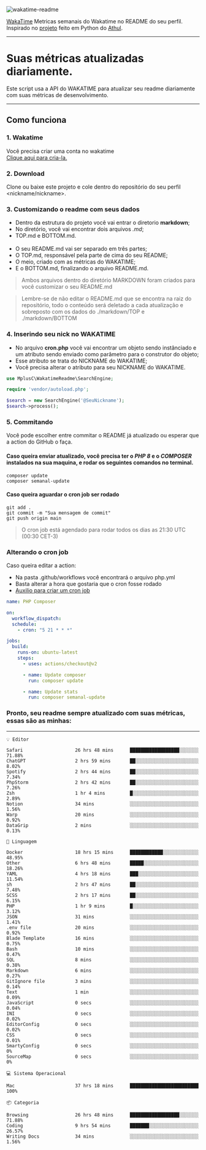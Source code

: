 ![wakatime-readme](https://socialify.git.ci/bymatheus/wakatime-readme/image?description=1&descriptionEditable=M%C3%A9tricas%20semanais%20do%20Wakatime%20no%20seu%20README%20de%20perfil.&font=KoHo&forks=1&language=1&owner=1&pattern=Signal&stargazers=1&theme=Dark)

[WakaTime](https://wakatime.com) Metricas semanais do Wakatime no README do seu perfil. <br>
Inspirado no [projeto](https://github.com/athul/waka-readme) feito em Python do [Athul](https://github.com/athul).
___

# Suas métricas atualizadas diariamente.
Este script usa a API do WAKATIME para atualizar seu readme diariamente com suas métricas de desenvolvimento.

___

## Como funciona

### 1. Wakatime
Você precisa criar uma conta no wakatime <br>
[Clique aqui para cria-la.](https://wakatime.com) 

### 2. Download
Clone ou baixe este projeto e cole dentro do repositório do seu perfil <nickname/nickname>.

### 3. Customizando o readme com seus dados
- Dentro da estrutura do projeto você vai entrar o diretorio **markdown**;  
- No diretório, você vai encontrar dois arquivos *.md*;
- TOP.md e BOTTOM.md.
<br><br>
- O seu README.md vai ser separado em três partes; 
- O TOP.md, responsável pela parte de cima do seu README;
- O meio, criado com as métricas do WAKATIME;
- E o BOTTOM.md, finalizando o arquivo README.md.<br>

> Ambos arquivos dentro do diretório MARKDOWN foram criados para você customizar o seu README.md

> Lembre-se de não editar o README.md que se encontra na raiz do repositório, todo o conteúdo será deletado a cada atualização e sobreposto com os dados do ./markdown/TOP e ./markdown/BOTTOM

### 4. Inserindo seu nick no WAKATIME
- No arquivo **cron.php** você vai encontrar um objeto sendo instânciado e um atributo sendo enviado como parâmetro para o construtor do objeto;
- Esse atributo se trata do NICKNAME do WAKATIME;
- Você precisa alterar o atributo para seu NICKNAME do WAKATIME.

```php
use MplusC\WakatimeReadme\SearchEngine;

require 'vendor/autoload.php';

$search = new SearchEngine('@SeuNickname');
$search->process();
```

### 5. Commitando
Você pode escolher entre commitar o README já atualizado ou esperar que a action do GitHub o faça. <br>

#### Caso queira enviar atualizado, você precisa ter o *PHP 8* e o *COMPOSER* instalados na sua maquina, e rodar os seguintes comandos no terminal.
```composer
composer update
composer semanal-update 
```

#### Caso queira aguardar o cron job ser rodado 
```git 
git add .
git commit -m "Sua mensagem de commit"
git push origin main
```

>O cron job está agendado para rodar todos os dias as 21:30 UTC (00:30 CET-3) 

### Alterando o cron job
Caso queira editar a action:

- Na pasta .github/workflows você encontrará o arquivo php.yml
- Basta alterar a hora que gostaria que o cron fosse rodado
- [Auxilio para criar um cron job](https://crontab.guru)

```yml
name: PHP Composer

on:
  workflow_dispatch:
  schedule:
    - cron: "5 21 * * *"

jobs:
  build:
    runs-on: ubuntu-latest
    steps:
      - uses: actions/checkout@v2

      - name: Update composer
        run: composer update

      - name: Update stats
        run: composer semanal-update
```

### Pronto, seu readme sempre atualizado com suas métricas, essas são as minhas:

___
```text
💡 Editor

Safari                   26 hrs 48 mins      ██████████████████░░░░░░░     71.88%
ChatGPT                  2 hrs 59 mins       ██░░░░░░░░░░░░░░░░░░░░░░░      8.02%
Spotify                  2 hrs 44 mins       ██░░░░░░░░░░░░░░░░░░░░░░░      7.34%
PhpStorm                 2 hrs 42 mins       ██░░░░░░░░░░░░░░░░░░░░░░░      7.26%
Zsh                      1 hr 4 mins         █░░░░░░░░░░░░░░░░░░░░░░░░      2.89%
Notion                   34 mins             ░░░░░░░░░░░░░░░░░░░░░░░░░      1.56%
Warp                     20 mins             ░░░░░░░░░░░░░░░░░░░░░░░░░      0.92%
DataGrip                 2 mins              ░░░░░░░░░░░░░░░░░░░░░░░░░      0.13%
```
```text
💬 Linguagem

Docker                   18 hrs 15 mins      ████████████░░░░░░░░░░░░░     48.95%
Other                    6 hrs 48 mins       █████░░░░░░░░░░░░░░░░░░░░     18.26%
YAML                     4 hrs 18 mins       ███░░░░░░░░░░░░░░░░░░░░░░     11.54%
sh                       2 hrs 47 mins       ██░░░░░░░░░░░░░░░░░░░░░░░      7.48%
SCSS                     2 hrs 17 mins       ██░░░░░░░░░░░░░░░░░░░░░░░      6.15%
PHP                      1 hr 9 mins         █░░░░░░░░░░░░░░░░░░░░░░░░      3.12%
JSON                     31 mins             ░░░░░░░░░░░░░░░░░░░░░░░░░      1.41%
.env file                20 mins             ░░░░░░░░░░░░░░░░░░░░░░░░░      0.92%
Blade Template           16 mins             ░░░░░░░░░░░░░░░░░░░░░░░░░      0.75%
Bash                     10 mins             ░░░░░░░░░░░░░░░░░░░░░░░░░      0.47%
SQL                      8 mins              ░░░░░░░░░░░░░░░░░░░░░░░░░      0.38%
Markdown                 6 mins              ░░░░░░░░░░░░░░░░░░░░░░░░░      0.27%
GitIgnore file           3 mins              ░░░░░░░░░░░░░░░░░░░░░░░░░      0.14%
Text                     1 min               ░░░░░░░░░░░░░░░░░░░░░░░░░      0.09%
JavaScript               0 secs              ░░░░░░░░░░░░░░░░░░░░░░░░░      0.04%
INI                      0 secs              ░░░░░░░░░░░░░░░░░░░░░░░░░      0.02%
EditorConfig             0 secs              ░░░░░░░░░░░░░░░░░░░░░░░░░      0.02%
CSS                      0 secs              ░░░░░░░░░░░░░░░░░░░░░░░░░      0.01%
SmartyConfig             0 secs              ░░░░░░░░░░░░░░░░░░░░░░░░░         0%
SourceMap                0 secs              ░░░░░░░░░░░░░░░░░░░░░░░░░         0%
```
```text
💻 Sistema Operacional

Mac                      37 hrs 18 mins      █████████████████████████       100%
```
```text
📦 Categoria

Browsing                 26 hrs 48 mins      ██████████████████░░░░░░░     71.88%
Coding                   9 hrs 54 mins       ███████░░░░░░░░░░░░░░░░░░     26.57%
Writing Docs             34 mins             ░░░░░░░░░░░░░░░░░░░░░░░░░      1.56%
```

